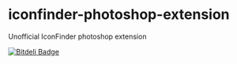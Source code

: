 iconfinder-photoshop-extension
==============================

Unofficial IconFinder photoshop extension


[![Bitdeli Badge](https://d2weczhvl823v0.cloudfront.net/pbojinov/iconfinder-photoshop-extension/trend.png)](https://bitdeli.com/free "Bitdeli Badge")

